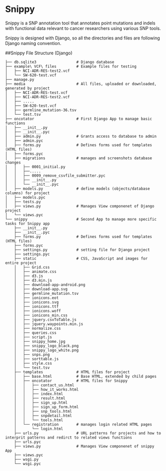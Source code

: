 # Snippy
Snippy is a SNP annotation tool that annotates point mutations and indels with functional data relevant to cancer researchers using various SNP tools. 

Snippy is designed with Django, so all the directories and files are following Django naming convention.  

##Snippy File Structure (Django)

    ├── db.sqlite3                  # Django database
    ├── example\ VCF\ files         # Example files for testing
    │   ├── NCI-ADR-RES-test2.vcf
    │   └── SW-620-test.vcf
    ├── manage.py
    ├── media                       # All files, uploaded or downloaded, generated by project
    │   ├── NCI-ADR-RES-test.vcf
    │   ├── NCI-ADR-RES-test2.vcf
    │   ├── .....
    │   ├── SW-620-test.vcf
    │   ├── germline_mutation-36.tsv
    │   └── test.tsv
    ├── oncotator                   # First Django App to manage basic functions
    │   ├── __init__.py
    │   ├── __init__.pyc
    │   ├── admin.py                # Grants access to database to admin
    │   ├── admin.pyc
    │   ├── forms.py                # Defines forms used for templates (HTML files)
    │   ├── forms.pyc
    │   ├── migrations              # manages and screenshots database changes
    │   │   ├── 0001_initial.py
    │   │   ├──.....
    │   │   ├── 0009_remove_csvfile_submitter.pyc
    │   │   ├── __init__.py
    │   │   └── __init__.pyc
    │   ├── models.py               # define models (objects/database columns) for project
    │   ├── models.pyc
    │   ├── tests.py
    │   ├── views.py                # Manages View componenet of Django project
    │   └── views.pyc
    └── snippy                      # Second App to manage more specific tasks for Snippy app
        ├── __init__.py
        ├── __init__.pyc
        ├── forms.py                # Defines forms used for templates (HTML files)
        ├── forms.pyc
        ├── settings.py             # setting file for Django project
        ├── settings.pyc
        ├── static                  # CSS, JavaScript and images for entire project
        │   ├── Grid.css
        │   ├── animate.css
        │   ├── d3.js
        │   ├── d3.min.js
        │   ├── download-app-android.png
        │   ├── download-app.svg
        │   ├── germline_mutation.tsv
        │   ├── ionicons.eot
        │   ├── ionicons.svg
        │   ├── ionicons.ttf
        │   ├── ionicons.woff
        │   ├── ionicons_min.css
        │   ├── jquery.csvToTable.js
        │   ├── jquery.waypoints.min.js
        │   ├── normalize.css
        │   ├── queries.css
        │   ├── script.js
        │   ├── snippy_home.jpg
        │   ├── snippy_logo_black.png
        │   ├── snippy_logo_white.png
        │   ├── snps.png
        │   ├── sorttable.js
        │   ├── style.css
        │   └── test.tsv
        ├── templates               # HTML files for project
        │   ├── base.html           # Base HTML, extended by child pages
        │   ├── oncotator           # HTML files for Snippy
        │   │   ├── contact_us.html
        │   │   ├── how_it_works.html
        │   │   ├── index.html
        │   │   ├── result.html
        │   │   ├── sign_up.html
        │   │   ├── sign_up_form.html
        │   │   ├── snp_tools.html
        │   │   ├── snpdetail.html
        │   │   └── tools.html
        │   └── registration        # manages login related HTML pages
        │       └── login.html
        ├── urls.py                 # URL patterns for projects and how to interprit patterns and redirct to related views functions
        ├── urls.pyc
        ├── views.py                # Manages View componenet of snippy App
        ├── views.pyc
        ├── wsgi.py
        └── wsgi.pyc
